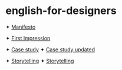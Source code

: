 # english-for-designers
✦ [Manifesto](designmanifesto.pdf)

✦ [First Impression](luongportfolio.pdf)

✦ [Case study](casestudy.pdf)
✦ [Case study updated](casestudyy.doxc)

✦ [Storytelling](storytelling.pdf)
✦ [Storytelling](https://www.canva.com/design/DAGmm25wDHw/L-ME12zN9ZfWX78ii8Lyrg/edit?utm_content=DAGmm25wDHw&utm_campaign=designshare&utm_medium=link2&utm_source=sharebutton)

